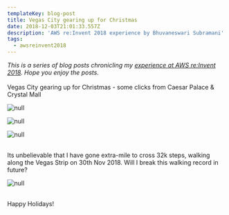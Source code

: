 ```yaml
---
templateKey: blog-post
title: Vegas City gearing up for Christmas
date: 2018-12-03T21:01:33.557Z
description: 'AWS re:Invent 2018 experience by Bhuvaneswari Subramani'
tags:
  - awsreinvent2018
---
```

_This is a series of blog posts chronicling my _[_experience at AWS re:Invent 2018_](https://www.awsugblr.in/tags/awsreinvent-2018/)_. Hope you enjoy the posts._\
\
Vegas City gearing up for Christmas - some clicks from Caesar Palace & Crystal Mall

![null](/img/christmas_1.png)

![null](/img/christmas_2.png)

![null](/img/christmas_3.png)

\
Its unbelievable that I have gone extra-mile to cross 32k steps, walking along the Vegas Strip on 30th Nov 2018. Will I break this walking record in future?

![null](/img/extramiles.png)

\
Happy Holidays!
